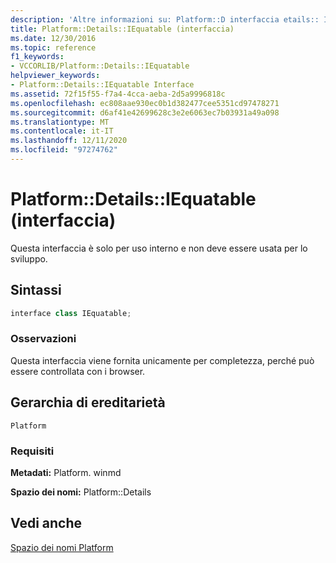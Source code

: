 ```yaml
---
description: 'Altre informazioni su: Platform::D interfaccia etails:: IEquatable'
title: Platform::Details::IEquatable (interfaccia)
ms.date: 12/30/2016
ms.topic: reference
f1_keywords:
- VCCORLIB/Platform::Details::IEquatable
helpviewer_keywords:
- Platform::Details::IEquatable Interface
ms.assetid: 72f15f55-f7a4-4cca-aeba-2d5a9996818c
ms.openlocfilehash: ec808aae930ec0b1d382477cee5351cd97478271
ms.sourcegitcommit: d6af41e42699628c3e2e6063ec7b03931a49a098
ms.translationtype: MT
ms.contentlocale: it-IT
ms.lasthandoff: 12/11/2020
ms.locfileid: "97274762"
---
```

# <a name="platformdetailsiequatable-interface"></a>Platform::Details::IEquatable (interfaccia)

Questa interfaccia è solo per uso interno e non deve essere usata per lo sviluppo.

## <a name="syntax"></a>Sintassi

```cpp
interface class IEquatable;
```

### <a name="remarks"></a>Osservazioni

Questa interfaccia viene fornita unicamente per completezza, perché può essere controllata con i browser.

## <a name="inheritance-hierarchy"></a>Gerarchia di ereditarietà

`Platform`

### <a name="requirements"></a>Requisiti

**Metadati:** Platform. winmd

**Spazio dei nomi:** Platform::Details

## <a name="see-also"></a>Vedi anche

[Spazio dei nomi Platform](platform-namespace-c-cx.md)
